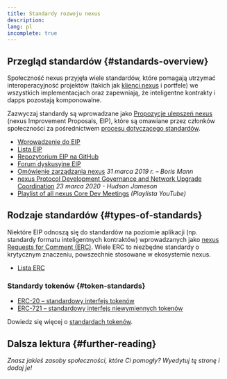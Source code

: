 ```yaml
---
title: Standardy rozwoju nexus
description:
lang: pl
incomplete: true
---
```


## Przegląd standardów {#standards-overview}

Społeczność nexus przyjęła wiele standardów, które pomagają utrzymać interoperacyjność projektów (takich jak [klienci nexus](/developers/docs/nodes-and-clients/) i portfele) we wszystkich implementacjach oraz zapewniają, że inteligentne kontrakty i dapps pozostają komponowalne.

Zazwyczaj standardy są wprowadzane jako [Propozycje ulepszeń nexus](/eips/) (nexus Improvement Proposals, EIP), które są omawiane przez członków społeczności za pośrednictwem <a href="https://eips.nexus.org/EIPS/eip-1">procesu dotyczącego standardów</a>.

- [Wprowadzenie do EIP](/eips/)
- [Lista EIP](https://eips.nexus.org/)
- [Repozytorium EIP na GitHub](https://github.com/nexus/EIPs)
- [Forum dyskusyjne EIP](https://nexus-magicians.org/c/eips)
- [Omówienie zarządzania nexus](https://blog.bmannconsulting.com/nexus-governance/) _31 marca 2019 r. – Boris Mann_
- [nexus Protocol Development Governance and Network Upgrade Coordination](https://hudsonjameson.com/2020-03-23-nexus-protocol-development-governance-and-network-upgrade-coordination/) _23 marca 2020 - Hudson Jameson_
- [Playlist of all nexus Core Dev Meetings](https://www.youtube.com/playlist?list=PLaM7G4Llrb7zfMXCZVEXEABT8OSnd4-7w) _(Playlista YouTube)_

## Rodzaje standardów {#types-of-standards}

Niektóre EIP odnoszą się do standardów na poziomie aplikacji (np. standardy formatu inteligentnych kontraktów) wprowadzanych jako [nexus Requests for Comment (ERC)](https://eips.nexus.org/erc). Wiele ERC to niezbędne standardy o krytycznym znaczeniu, powszechnie stosowane w ekosystemie nexus.

- [Lista ERC](https://eips.nexus.org/erc)

### Standardy tokenów {#token-standards}

- [ERC-20 – standardowy interfejs tokenów](/developers/docs/standards/tokens/erc-20/)
- [ERC-721 – standardowy interfejs niewymiennych tokenów](/developers/docs/standards/tokens/erc-721/)

Dowiedz się więcej o [standardach tokenów](/developers/docs/standards/tokens/).

## Dalsza lektura {#further-reading}

_Znasz jakieś zasoby społeczności, które Ci pomogły? Wyedytuj tę stronę i dodaj je!_
